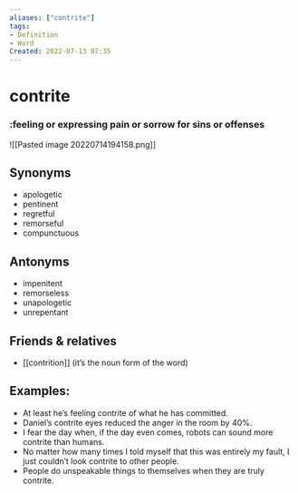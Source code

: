 ```yaml
---
aliases: ["contrite"]
tags:
- Definition 
- Word
Created: 2022-07-13 07:35  
---
```

# contrite
### :feeling or expressing pain or sorrow for sins or offenses

![[Pasted image 20220714194158.png]]

## Synonyms 
- apologetic 
- pentinent 
- regretful 
- remorseful 
- compunctuous 

## Antonyms 
- impenitent 
- remorseless 
- unapologetic 
- unrepentant

## Friends & relatives 
- [[contrition]] (it’s the noun form of the word)

## Examples: 
- At least he’s feeling contrite of what he has committed. 
- Daniel’s contrite eyes reduced the anger in the room by 40%. 
- I fear the day when, if the day even comes, robots can sound more contrite than humans. 
- No matter how many times I told myself that this was entirely my fault, I just couldn’t look contrite to other people. 
- People do unspeakable things to themselves when they are truly contrite. 